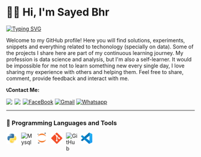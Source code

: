 # 🙋‍♂️ Hi, I'm Sayed Bhr


<p align="left">

  <a href="https://git.io/typing-svg">
    <img src="https://readme-typing-svg.demolab.com?font=Consolas&pause=1000&color=FE209B&width=500&height=45&lines=An+Analytics+in+love+with+data;Build+Awesome+Dashboards;A+life+long+learner;Self+Learner" alt="Typing SVG" /></a>
</p>

Welcome to my GitHub profile! Here you will find solutions, experiments, snippets and everything related to techonology (specially on data). Some of the projects I share here are part of my continuous learning journey. My profession is data science and analysis, but I'm also a self-learner. It would be impossible for me not to learn something new every single day, I love sharing my experience with others and helping them. Feel free to share, comment, provide feedback and interact with me.


**📞Contact Me:**

<p align="left">
  <a href="https://www.linkedin.com/in/sayed-bhr-981687264/">
    <img align="left" width="22px" src="https://raw.githubusercontent.com/peterthehan/peterthehan/master/assets/linkedin.svg" />
  </a>
    
  <a href="https://www.instagram.com/sayed_b7r10/">
    <img align="left"  width="22px" src="https://raw.githubusercontent.com/hussainweb/hussainweb/main/icons/instagram.png" />
  </a>

</p>

[![FaceBook](https://img.shields.io/badge/Facebook-1877F2?style=for-the-badge&logo=facebook&logoColor=white)](https://www.facebook.com/profile.php?id=100009297928229)
[![Gmail](https://img.shields.io/badge/Gmail-D14836?style=for-the-badge&logo=gmail&logoColor=white&link=mailto:sayedb7r7@gmail.com)](mailto:sayedb7r7@gmail.com)
[![Whatsapp](https://img.shields.io/badge/-Whatsapp-075e54?style=for-the-badge&logo=Whatsapp&logoColor=white)](https://api.whatsapp.com/send?phone=01554468200)
___

### 🧰 Programming Languages and Tools
    
<a href="https://www.python.org/"><img align="left" alt="Python" width="30px" style="padding-right:10px;" src="https://raw.githubusercontent.com/devicons/devicon/master/icons/python/python-original.svg"/></a>

<a href="https://https://www.mysql.com"><img align="left" alt="Mysql" width="30px" style="padding-right:10px;" src="https://raw.githubusercontent.com/devicons/devicon/master/icons/mysql/mysql.svg"/></a>

<a href="https://jupyter.org/"><img align="left" alt="Jupyter" width="30px" style="padding-right:10px;" src="https://raw.githubusercontent.com/devicons/devicon/master/icons/jupyter/jupyter-original.svg"/></a>
<a href="https://git-scm.com/"><img align="left" alt="Git" width="30px" style="padding-right:10px;" src="https://raw.githubusercontent.com/devicons/devicon/master/icons/git/git-original.svg"/></a>
<a href="https://github.com/"><img align="left" alt="GitHub" width="30px" style="padding-right:10px;" src="https://user-images.githubusercontent.com/3369400/139447912-e0f43f33-6d9f-45f8-be46-2df5bbc91289.png"/></a>
<a href="https://code.visualstudio.com/"><img align="left" alt="VSCode" width="30px" style="padding-right:10px;" src="https://raw.githubusercontent.com/devicons/devicon/master/icons/vscode/vscode-original.svg"/></a>



 
